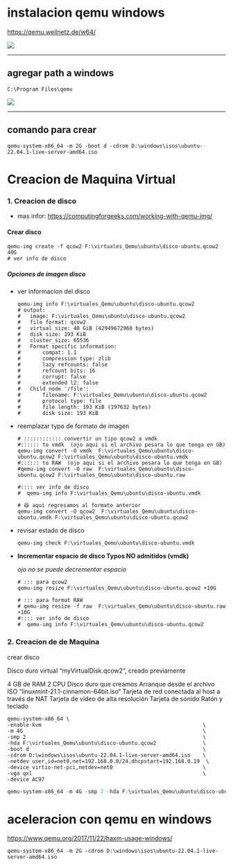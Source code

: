 # instalacion qemu windows

https://qemu.weilnetz.de/w64/


<img src="https://i.imgur.com/YrP6WVS.png" >

-- --------------------------
## agregar path a  windows

```shell
C:\Program Files\qemu
```

<img src="https://i.imgur.com/EyCVBTc.png" >

-- --------------------------
## comando para crear 

```shell
qemu-system-x86_64 -m 2G -boot d -cdrom D:\windows\isos\ubuntu-22.04.1-live-server-amd64.iso
```

# Creacion de Maquina Virtual

[//]: # (--------------------------1. Creacion de disco ---------------------------)
### 1. Creacion de disco

- mas infor: https://computingforgeeks.com/working-with-qemu-img/

#### Crear disco
```shell
qemu-img create -f qcow2 F:\virtuales_Qemu\ubuntu\disco-ubuntu.qcow2 40G
# ver info de disco

```
##### Opciones de imagen disco
- ver informacion del disco
    ```shell
    qemu-img info F:\virtuales_Qemu\ubuntu\disco-ubuntu.qcow2
    # output: 
    #   image: F:\virtuales_Qemu\ubuntu\disco-ubuntu.qcow2
    #   file format: qcow2
    #   virtual size: 40 GiB (42949672960 bytes)
    #   disk size: 193 KiB
    #   cluster_size: 65536
    #   Format specific information:
    #       compat: 1.1
    #       compression type: zlib
    #       lazy refcounts: false
    #       refcount bits: 16
    #       corrupt: false
    #       extended l2: false
    #   Child node '/file':
    #       filename: F:\virtuales_Qemu\ubuntu\disco-ubuntu.qcow2
    #       protocol type: file
    #       file length: 193 KiB (197632 bytes)
    #       disk size: 193 KiB
    ```


- reemplazar typo de formato de imagen
    ```shell
    # :::::::::::: convertir un tipo qcow2 a vmdk
    #:::::: to vmdk  (ojo aqui si el archivo pesara lo que tenga en GB)
    qemu-img convert -O vmdk  F:\virtuales_Qemu\ubuntu\disco-ubuntu.qcow2 F:\virtuales_Qemu\ubuntu\disco-ubuntu.vmdk
    #:::::: to RAW  (ojo aqui si el archivo pesara lo que tenga en GB)
    #qemu-img convert -O raw  F:\virtuales_Qemu\ubuntu\disco-ubuntu.qcow2 F:\virtuales_Qemu\ubuntu\disco-ubuntu.raw
    
    #:::: ver info de disco
    #  qemu-img info F:\virtuales_Qemu\ubuntu\disco-ubuntu.vmdk
    
    # 😆 aqui regresamos al formato anterior
    qemu-img convert -O qcow2  F:\virtuales_Qemu\ubuntu\disco-ubuntu.vmdk F:\virtuales_Qemu\ubuntu\disco-ubuntu.qcow2

    ```
- revisar estado de disco
    ```shell
    qemu-img check F:\virtuales_Qemu\ubuntu\disco-ubuntu.vmdk
    ```
- **Incrementar  espacio de disco Typos NO admitidos (vmdk)**

  _ojo no se puede decrementar espacio_
    ```shell
    # ::: para qcow2   
    qemu-img resize F:\virtuales_Qemu\ubuntu\disco-ubuntu.qcow2 +10G

    # ::: para format RAW
    # qemu-img resize -f raw  F:\virtuales_Qemu\ubuntu\disco-ubuntu.raw +10G
    #:::: ver info de disco
    #  qemu-img info F:\virtuales_Qemu\ubuntu\disco-ubuntu.qcow2
    ```

[//]: # (--------------------------1. Creacion de disco ---------------------------)
### 2. Creacion de de Maquina

crear disco

Disco duro virtual “myVirtualDisk.qcow2“, creado previamente

4 GB de RAM
2 CPU
Disco duro que  creamos
Arranque desde el archivo ISO “linuxmint-21.1-cinnamon-64bit.iso“
Tarjeta de red conectada al host a través de NAT
Tarjeta de video de alta resolución
Tarjeta de sonido
Ratón y teclado

```shell
qemu-system-x86_64 \
-enable-kvm                                                    \
-m 4G                                                          \
-smp 2                                                         \
-hda F:\virtuales_Qemu\ubuntu\disco-ubuntu.qcow2               \
-boot d                                                        \
-cdrom D:\windows\isos\ubuntu-22.04.1-live-server-amd64.iso    \
-netdev user,id=net0,net=192.168.0.0/24,dhcpstart=192.168.0.19  \
-device virtio-net-pci,netdev=net0                             \
-vga qxl                                                       \
-device AC97
```

```powershell
qemu-system-x86_64 -m 4G -smp 2 -hda F:\virtuales_Qemu\ubuntu\disco-ubuntu.qcow2 -boot d -cdrom D:\windows\isos\ubuntu-22.04.1-live-server-amd64.iso -netdev user,id=net0,net=192.168.0.0/24,dhcpstart=192.168.0.19 -device virtio-net-pci,netdev=net0 -vga qxl -device AC97
```





# aceleracion con qemu en windows
https://www.qemu.org/2017/11/22/haxm-usage-windows/
```shell
qemu-system-x86_64 -m 2G -cdrom D:\windows\isos\ubuntu-22.04.1-live-server-amd64.iso
```
